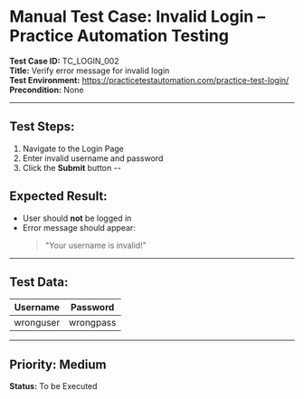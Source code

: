 # Manual Test Case: Invalid Login – Practice Automation Testing

**Test Case ID:** TC_LOGIN_002  
**Title:** Verify error message for invalid login  
**Test Environment:** https://practicetestautomation.com/practice-test-login/  
**Precondition:** None

---

## Test Steps:
1. Navigate to the Login Page 
2. Enter invalid username and password
3. Click the **Submit**  button
-- 

## Expected Result:
- User should **not** be logged in
- Error message should appear:
  > "Your username is invalid!"

---

## Test Data:
| Username   | Password   |
|------------|------------|
| wronguser  | wrongpass  |

---

## Priority: Medium
**Status:** To be Executed
